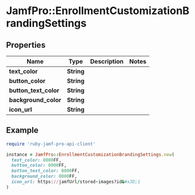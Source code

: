 # JamfPro::EnrollmentCustomizationBrandingSettings

## Properties

| Name | Type | Description | Notes |
| ---- | ---- | ----------- | ----- |
| **text_color** | **String** |  |  |
| **button_color** | **String** |  |  |
| **button_text_color** | **String** |  |  |
| **background_color** | **String** |  |  |
| **icon_url** | **String** |  |  |

## Example

```ruby
require 'ruby-jamf-pro-api-client'

instance = JamfPro::EnrollmentCustomizationBrandingSettings.new(
  text_color: 0000FF,
  button_color: 0000FF,
  button_text_color: 0000FF,
  background_color: 0000FF,
  icon_url: https://jamfUrl/stored-images?id&#x3D;1
)
```

